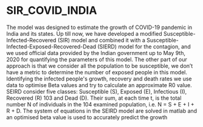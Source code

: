 # SIR_COVID_INDIA
The model was designed to estimate the growth of COVID-19 pandemic in India and its states. Up till now, we have developed a modified Susceptible-Infected-Recovered (SIR) model and combined it with a  Susceptible-Infected-Exposed-Recovered-Dead (SIERD) model for the contagion, and we used official data provided by the Indian government up to May 9th, 2020 for quantifying the parameters of this model. The other part of our approach is that we consider all the population to be susceptible, we don’t have a metric to determine the number of exposed people in this model. Identifying the infected people's growth, recovery and death rates we use data to optimise Beta values and try to calculate an approximate R0 value.
SEIRD consider five classes: Susceptible (S), Exposed (E), Infectious (I), Recovered (R) 103 and Dead (D). Their sum, at each time t, is the total number N of individuals in the 104 examined population, i.e. N = S + E + I + R + D. The system of equations in the  SEIRD model are solved in matlab and an optimised beta value is used to accurately predict the growth
